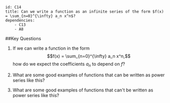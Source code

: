 ````
id: C14
title: Can we write a function as an infinite series of the form $f(x) = \sum_{n=0}^{\infty} a_n x^n$?
dependencies: 
    - C13
    - A8
````
##Key Questions

1. If we can write a function in the form $$f(x) = \sum_{n=0}^{\infty} a_n x^n,$$ how do we expect the coefficients $a_n$ to depend on $f$?

1. What are some good examples of functions that can be written as power series like this?

1. What are some good examples of functions that can't be written as power series like this? 

